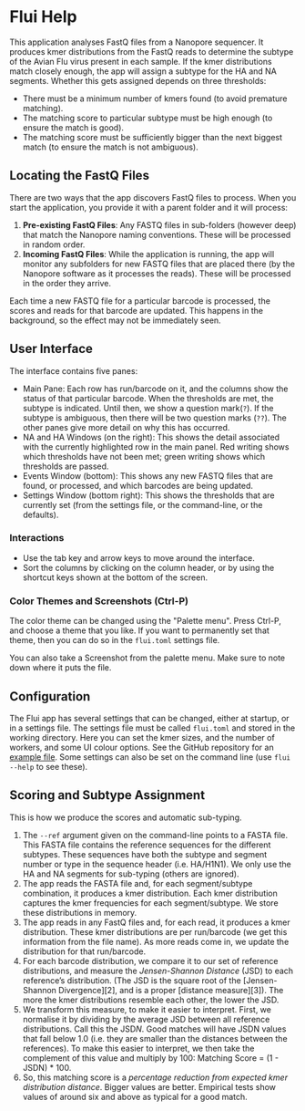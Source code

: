 
# Flui Help

This application analyses FastQ files from a Nanopore sequencer.
It produces kmer distributions from the FastQ reads to determine the subtype of the Avian Flu virus present in each sample.
If the kmer distributions match closely enough, the app will assign a subtype for the HA and NA segments.
Whether this gets assigned depends on three thresholds:

* There must be a minimum number of kmers found (to avoid premature matching).
* The matching score to particular subtype must be high enough (to ensure the match is good).
* The matching score must be sufficiently bigger than the next biggest match (to ensure the match is not ambiguous).

## Locating the FastQ Files

There are two ways that the app discovers FastQ files to process. When you start the application, you provide it with a parent folder and it will process:

1. **Pre-existing FastQ Files**: Any FASTQ files in sub-folders (however deep) that match the Nanopore naming conventions. These will be processed in random order.
2. **Incoming FastQ Files**: While the application is running,
  the app will monitor any subfolders for new FASTQ files that are placed there (by the Nanopore software as it processes the reads). These will be processed in the order they arrive.

Each time a new FASTQ file for a particular barcode is processed, the scores and reads for that barcode are updated. This happens in the background, so the effect may not be immediately seen.

## User Interface

The interface contains five panes:

* Main Pane: Each row has run/barcode on it, and the columns show the status of that particular barcode. When the thresholds are met, the subtype is indicated. Until then, we show a question mark(`?`). If the subtype is ambiguous, then there will be two question marks (`??`). The other panes give more detail on why this has occurred.
* NA and HA Windows (on the right): This shows the detail associated with the currently highlighted row in the main panel. Red writing shows which thresholds have not been met; green writing shows which thresholds are passed.
* Events Window (bottom): This shows any new FASTQ files that are found, or processed, and which barcodes are being updated.
* Settings Window (bottom right): This shows the thresholds that are currently set (from the settings file, or the command-line, or the defaults).

### Interactions

* Use the tab key and arrow keys to move around the interface.
* Sort the columns by clicking on the column header, or by using the shortcut keys shown at the bottom of the screen.

### Color Themes and Screenshots (Ctrl-P)

The color theme can be changed using the "Palette menu". Press Ctrl-P, and choose a theme that you like.
If you want to permanently set that theme, then you can do so in the `flui.toml` settings file.

You can also take a Screenshot from the palette menu. Make sure to note down where it puts the file.

## Configuration

The Flui app has several settings that can be changed, either at startup, or in a settings file.
The settings file must be called `flui.toml` and stored in the working directory.
Here you can set the kmer sizes, and the number of workers, and some UI colour options.
See the GitHub repository for an [example file][1].
Some settings can also be set on the command line (use `flui --help` to see these).

## Scoring and Subtype Assignment

This is how we produce the scores and automatic sub-typing.

1. The `--ref` argument given on the command-line points to a FASTA file. This FASTA file contains the reference sequences for the different subtypes. These sequences have both the subtype and segment number or type in the sequence header (i.e. HA/H1N1). We only use the HA and NA segments for sub-typing (others are ignored).
2. The app reads the FASTA file and, for each segment/subtype combination, it produces a kmer distribution. Each kmer distribution captures the kmer frequencies for each segment/subtype. We store these distributions in memory.
3. The app reads in any FastQ files and, for each read, it produces a kmer distribution. These kmer distributions are per run/barcode (we get this information from the file name). As more reads come in, we update the distribution for that run/barcode.
4. For each barcode distribution, we compare it to our set of reference distributions, and measure the _Jensen-Shannon Distance_ (JSD) to each reference’s distribution. (The JSD is the square root of the [Jensen-Shannon Divergence][2], and is a proper [distance measure][3]). The more the kmer distributions resemble each other, the lower the JSD.
5. We transform this measure, to make it easier to interpret. First, we normalise it by dividing by the average JSD between all reference distributions. Call this the JSD*N*. Good matches will have JSDN values that fall below 1.0 (i.e. they are smaller than the distances between the references). To make this easier to interpret, we then take the complement of this value and multiply by 100: Matching Score = (1 - JSDN) \* 100.
6. So, this matching score is a _percentage reduction from expected kmer distribution distance_. Bigger values are better. Empirical tests show values of around six and above as typical for a good match.

[1]: https://github.com/dragonfly-science/flui/blob/main/flui.toml

